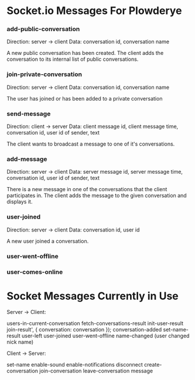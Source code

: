 # Socket.io Messages For Plowderye

### add-public-conversation

Direction: server -> client
Data: conversation id, conversation name

A new public conversation has been created. The client adds the conversation to its internal list of public conversations.

### join-private-conversation

Direction: server -> client
Data: conversation id, conversation name

The user has joined or has been added to a private conversation

### send-message

Direction: client -> server
Data: client message id, client message time, conversation id, user id of sender, text

The client wants to broadcast a message to one of it's conversations.

### add-message

Direction: server -> client
Data: server message id, server message time, conversation id, user id of sender, text

There is a new message in one of the conversations that the client participates in. The client adds the message to the given conversation and displays it.

### user-joined

Direction: server -> client
Data: conversation id, user id

A new user joined a conversation.

### user-went-offline

### user-comes-online


# Socket Messages Currently in Use 

Server -> Client:

users-in-current-conversation
fetch-conversations-result
init-user-result
join-result', { conversation: conversation });
conversation-added
set-name-result
user-left
user-joined
user-went-offline
name-changed (user changed nick name)

Client -> Server:

set-name
enable-sound
enable-notifications
disconnect
create-conversation
join-conversation
leave-conversation
message
